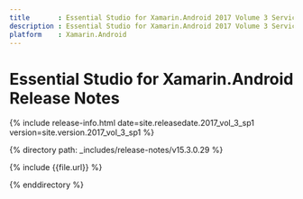 ```yaml
---
title       : Essential Studio for Xamarin.Android 2017 Volume 3 Service Pack 1 Release Notes
description : Essential Studio for Xamarin.Android 2017 Volume 3 Service Pack 1 Release Notes
platform    : Xamarin.Android
---
```


# Essential Studio for Xamarin.Android Release Notes

{% include release-info.html date=site.releasedate.2017_vol_3_sp1 version=site.version.2017_vol_3_sp1 %} 

{% directory path: _includes/release-notes/v15.3.0.29 %}

{% include {{file.url}} %}

{% enddirectory %}